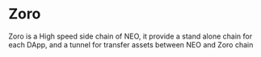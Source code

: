  # Zoro
 Zoro is a High speed side chain of NEO, it provide a stand alone chain for each DApp, and a tunnel for transfer assets between NEO and Zoro chain